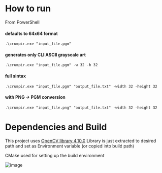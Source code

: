 # How to run

From PowerShell
#### defaults to 64x64 format
```
.\crumpir.exe "input_file.pgm" 
```
#### generates only CLI ASCII grayscale art
```
.\crumpir.exe "input_file.pgm" -w 32 -h 32 
```
#### full sintax
```
.\crumpir.exe "input_file.pgm" "output_file.txt" -width 32 -height 32
```
#### with PNG -> PGM conversion
```
.\crumpir.exe "input_file.png" "output_file.txt" -width 32 -height 32 
```


# Dependencies and Build
This project uses [OpenCV library 4.10.0](https://opencv.org/releases/)
Library is just extracted to desired path and set as Environment variable (or copied into build path)

CMake used for setting up the build environment

![image](https://github.com/user-attachments/assets/0082dde7-9b13-43f9-973e-0d1070adf9b6)
